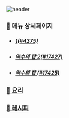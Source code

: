 ![header](https://capsule-render.vercel.app/api?type=waving&color=timeAuto&height=300&section=header&text=🥗오늘의%20메뉴🥘&fontSize=70&animation=fadeIn&fontAlignY=38&desc=파도반%20수열&descAlignY=58&descAlign=50&descSize=30)

### 📑 메뉴 상세페이지

- ##### [1(#4375)](https://www.acmicpc.net/problem/4375)
- ##### [약수의 합 2(#17427)](https://www.acmicpc.net/problem/17427)
- ##### [약수의 합 (#17425)](https://www.acmicpc.net/problem/17425)

### [🍱 요리](./dish)

### [📖 레시피](./recipe)
